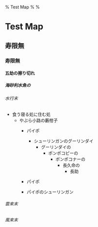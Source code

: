 % Test Map
% 
% 

# Test Map

## 寿限無

### 寿限無

#### 五劫の擦り切れ

##### 海砂利水魚の

###### 水行末

-   食う寝る処に住む処
    -   やぶら小路の藪柑子
        -   パイポ
            -   シューリンガンのグーリンダイ
                -   グーリンダイの
                    -   ポンポコピーの
                        -   ポンポコナーの
                            -   長久命の
                                -   長助

        -   パイポ
        -   パイポのシューリンガン

###### 雲来末

###### 風来末